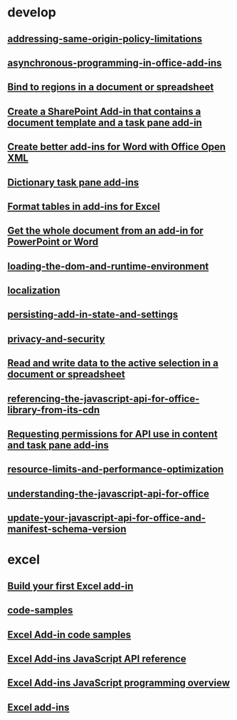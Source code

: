 # develop
## [addressing-same-origin-policy-limitations](docs/develop/addressing-same-origin-policy-limitations.md)
## [asynchronous-programming-in-office-add-ins](docs/develop/asynchronous-programming-in-office-add-ins.md)
## [Bind to regions in a document or spreadsheet](docs/develop/bind-to-regions-in-a-document-or-spreadsheet.md)
## [Create a SharePoint Add-in that contains a document template and a task pane add-in](docs/develop/create-a-sharepoint-add-in-that-contains-a-document-template-and-a-task-pane-add-in.md)
## [Create better add-ins for Word with Office Open XML](docs/develop/create-better-add-ins-for-word-with-office-open-xml.md)
## [Dictionary task pane add-ins](docs/develop/dictionary-task-pane-add-ins.md)
## [Format tables in add-ins for Excel](docs/develop/format-tables-in-add-ins-for-excel.md)
## [Get the whole document from an add-in for PowerPoint or Word](docs/develop/get-the-whole-document-from-an-add-in-for-powerpoint-or-word.md)
## [loading-the-dom-and-runtime-environment](docs/develop/loading-the-dom-and-runtime-environment.md)
## [localization](docs/develop/localization.md)
## [persisting-add-in-state-and-settings](docs/develop/persisting-add-in-state-and-settings.md)
## [privacy-and-security](docs/develop/privacy-and-security.md)
## [Read and write data to the active selection in a document or spreadsheet](docs/develop/read-and-write-data-to-the-active-selection-in-a-document-or-spreadsheet.md)
## [referencing-the-javascript-api-for-office-library-from-its-cdn](docs/develop/referencing-the-javascript-api-for-office-library-from-its-cdn.md)
## [Requesting permissions for API use in content and task pane add-ins](docs/develop/requesting-permissions-for-api-use-in-content-and-task-pane-add-ins.md)
## [resource-limits-and-performance-optimization](docs/develop/resource-limits-and-performance-optimization.md)
## [understanding-the-javascript-api-for-office](docs/develop/understanding-the-javascript-api-for-office.md)
## [update-your-javascript-api-for-office-and-manifest-schema-version](docs/develop/update-your-javascript-api-for-office-and-manifest-schema-version.md)
# excel
## [Build your first Excel add-in](docs/excel/build-your-first-excel-add-in.md)
## [code-samples](docs/excel/code-samples.md)
## [Excel Add-in code samples](docs/excel/excel-add-in-code-samples.md)
## [Excel Add-ins JavaScript API reference](docs/excel/excel-add-ins-javascript-api-reference.md)
## [Excel Add-ins JavaScript programming overview](docs/excel/excel-add-ins-javascript-programming-overview.md)
## [Excel add-ins](docs/excel/excel-add-ins.md)
